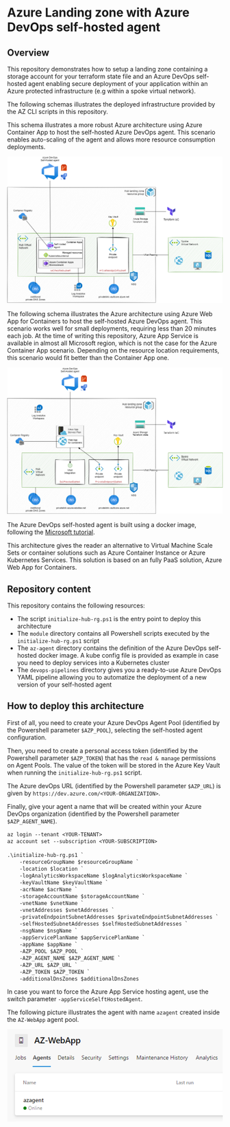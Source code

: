 # Azure Landing zone with Azure DevOps self-hosted agent

## Overview
This repository demonstrates how to setup a landing zone containing a storage account for your terraform state file and an Azure DevOps self-hosted agent enabling secure deployment of your application within an Azure protected infrastructure (e.g within a spoke virtual network).

The following schemas illustrates the deployed infrastructure provided by the AZ CLI scripts in this repository.

This schema illustrates a more robust Azure architecture using Azure Container App to host the self-hosted Azure DevOps agent. This scenario enables auto-scaling of the agent and allows more resource consumption deployments.

![Landing zone Container App](resources/AZ-Landing-Zone-Container%20App.png)

The following schema illustrates the Azure architecture using Azure Web App for Containers to host the self-hosted Azure DevOps agent. This scenario works well for small deployments, requiring less than 20 minutes each job. At the time of writing this repository, Azure App Service is available in almost all Microsoft region, which is not the case for the Azure Container App scenario. Depending on the resource location requirements, this scenario would fit better than the Container App one.

![Landing zone App Service](resources/AZ-Landing-Zone-App%20Service.png)

The Azure DevOps self-hosted agent is built using a docker image, following the [Microsoft tutorial](https://docs.microsoft.com/en-us/azure/devops/pipelines/agents/docker?view=azure-devops).

This architecture gives the reader an alternative to Virtual Machine Scale Sets or container solutions such as Azure Container Instance or Azure Kubernetes Services. This solution is based on an fully PaaS solution, Azure Web App for Containers.

## Repository content

This repository contains the following resources:
* The script `initialize-hub-rg.ps1` is the entry point to deploy this architecture
* The `module` directory contains all Powershell scripts executed by the `initialize-hub-rg.ps1` script
* The `az-agent` directory contains the definition of the Azure DevOps self-hosted docker image. A kube config file is provided as example in case you need to deploy services into a Kubernetes cluster
* The `devops-pipelines` directory gives you a ready-to-use Azure DevOps YAML pipeline allowing you to automatize the deployment of a new version of your self-hosted agent 

## How to deploy this architecture

First of all, you need to create your Azure DevOps Agent Pool (identified by the Powershell parameter `$AZP_POOL`), selecting the self-hosted agent configuration.

Then, you need to create a personal access token (identified by the Powershell parameter `$AZP_TOKEN`) that has the `read & manage` permissions on Agent Pools. The value of the token will be stored in the Azure Key Vault when running the `initialize-hub-rg.ps1` script.

The Azure devOps URL (identified by the Powershell parameter `$AZP_URL`) is given by `https://dev.azure.com/<YOUR-ORGANIZATION>`.

Finally, give your agent a name that will be created within your Azure DevOps organization (identified by the Powershell parameter `$AZP_AGENT_NAME`).

    az login --tenant <YOUR-TENANT>
    az account set --subscription <YOUR-SUBSCRIPTION>

    .\initialize-hub-rg.ps1 `
        -resourceGroupName $resourceGroupName `
        -location $location `
        -logAnalyticsWorkspaceName $logAnalyticsWorkspaceName `
        -keyVaultName $keyVaultName `
        -acrName $acrName `
        -storageAccountName $storageAccountName `
        -vnetName $vnetName `
        -vnetAddresses $vnetAddresses `
        -privateEndpointSubnetAddresses $privateEndpointSubnetAddresses `
        -selfHostedSubnetAddresses $selfHostedSubnetAddresses `
        -nsgName $nsgName `
        -appServicePlanName $appServicePlanName `
        -appName $appName `
        -AZP_POOL $AZP_POOL `
        -AZP_AGENT_NAME $AZP_AGENT_NAME `
        -AZP_URL $AZP_URL `
        -AZP_TOKEN $AZP_TOKEN `
        -additionalDnsZones $additionalDnsZones

In case you want to force the Azure App Service hosting agent, use the switch parameter `-appServiceSelftHostedAgent`.

The following picture illustrates the agent with name `azagent` created inside the `AZ-WebApp` agent pool.

![Agent Pools Settings](resources/Agent-pools-Settings.png)